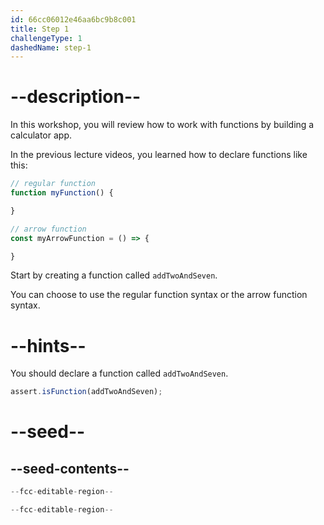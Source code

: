```yaml
---
id: 66cc06012e46aa6bc9b8c001
title: Step 1
challengeType: 1
dashedName: step-1
---
```


# --description--

In this workshop, you will review how to work with functions by building a calculator app. 

In the previous lecture videos, you learned how to declare functions like this:

```js
// regular function
function myFunction() {

}

// arrow function
const myArrowFunction = () => {

}
```

Start by creating a function called `addTwoAndSeven`.

You can choose to use the regular function syntax or the arrow function syntax.


# --hints--

You should declare a function called `addTwoAndSeven`.

```js
assert.isFunction(addTwoAndSeven);
```

# --seed--

## --seed-contents--

```js
--fcc-editable-region--

--fcc-editable-region--
```
